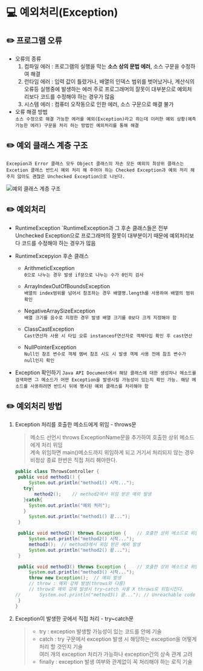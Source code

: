 # 💻 예외처리(Exception)

## ✏️ 프로그램 오류

- 오류의 종류
  1. 컴파일 에러 : 프로그램의 실행을 막는 **소스 상의 문법 에러**, 소스 구문을 수정하여 해결
  2. 런타임 에러 : 입력 값이 틀렸거나, 배열의 인덱스 범위를 벗어났거나, 계산식의 오류등 실행중에 발생하는 에러 주로 프로그래머의 잘못이 대부분으로 예외처리보다 코드를 수정해야 하는 경우가 많음
  3. 시스템 에러 : 컴퓨터 오작동으로 인한 에러, 소스 구문으로 해결 불가
- 오류 해결 방법  
  `소스 수정으로 해결 가능한 에러를 예외(Exception)라고 하는데 이러한 예외 상황(예측 가능한 에러) 구문을 처리 하는 방법인 예외처리를 통해 해결`

## ✏️ 예외 클래스 계층 구조

`Excepion과 Error 클래스 모두 Object 클래스의 자손 모든 예외의 최상위 클래스는 Excetion 클래스 반드시 예외 처리 해 주어야 하는 Checked Exception과 예외 처리 해주지 않아도 괜찮은 Unchecked Exception으로 나뉜다.`

![예외 클래스 계층 구조](https://user-images.githubusercontent.com/105089699/183319351-c73f6fd1-79af-4147-bdcf-5131d5805a9f.png)

## ✏️ 예외처리

- RuntimeException
  `RuntimeException과 그 후손 클래스들은 전부 Unchecked Exception으로 프로그래머의 잘못이 대부분이기 때문에 예외처리보다 코드를 수정해야 하는 경우가 많음
- RuntimeExcepyion 후손 클래스

  - ArithmeticException  
    `0으로 나누는 경우 발생 if문으로 나누는 수가 0인지 검사`

  - ArrayIndexOutOfBoundsException  
    `배열의 index범위를 넘어서 참조하는 경우 배열명.length를 사용하여 배열의 범위 확인`
  - NegativeArraySizeException  
    `배열 크기를 음수로 지정한 경우 발생 배열 크기를 0보다 크게 지정해야 함`
  - ClassCastException  
    `Cast연산자 사용 시 타입 오류 instanceof연산자로 객체타입 확인 후 cast연산`
  - NullPointerException  
    `Null인 참조 변수로 객체 멤버 참조 시도 시 발생 객체 사용 전에 참조 변수가 null인지 확인`

- Exception 확인하기
  `Java API Document에서 해당 클래스에 대한 생성자나 메소드를 검색하면 그 메소드가 어떤 Exception을 발생시킬 가능성이 있는지 확인 가능. 해당 메소드를 사용하려면 반드시 뒤에 명시된 예외 클래스를 처리해야 함`

## ✏️ 예외처리 방법

1. Exception 처리를 호출한 메소드에게 위임 - throws문

   > 메소드 선언시 throws ExceptionName문을 추가하여 호출한 상위 메소드에게 처리 위임  
   > 계속 위임하면 main()메소드까지 위임하게 되고 거기서 처리되지 않는 경우 비정상 종료 한번은 직접 처리 해야한다.

   ```JAVA
   public class ThrowsController {
   	public void method1() {
   		System.out.println("method1() 시작...");
      try{
   		  method2();	// method2에서 위임 받은 예외 발생
      }catch{
        System.out.println("예외 처리");
      }
   		System.out.println("method1() 끝...");
   	}

   	public void method2() throws Exception {	// 호출한 상위 메소드로 위임
   		System.out.println("method2() 시작...");
   		method3();	// method3에서 위임 받은 예외 발생
   		System.out.println("method2() 끝...");
   	}

   	public void method3() throws Exception {	// 호출한 상위 메소드로 위임
   		System.out.println("method3() 시작...");
   		throw new Exception();	// 예외 발생
   		// throw : 예외 강제 발생(throws와 다름)
   		// throw로 예외 강제 발생시 try~catch 사용 X throws로 위임시킨다.
   //		System.out.println("method3() 끝..."); // Unreachable code : 위에 예외가 발생한 코드가 있으면 연결되지 않는다.
   	}
   }
   ```

2. Exception이 발생한 곳에서 직접 처리 - try~catch문
   > - try : exception 발생할 가능성이 있는 코드를 안에 기술
   > - catch : try 구문에서 exception 발생 시 해당하는 exception을 어떻게 처리 할 것인지 기술  
   >   여러 개의 exception 처리가 가능하나 exception간의 상속 관계 고려
   > - finally : exception 발생 여부와 관계없이 꼭 처리해야 하는 로직 기술
